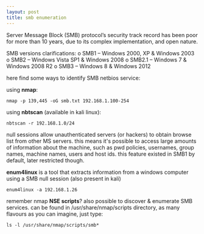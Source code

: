 ```yaml
---
layout: post
title: smb enumeration
---
```

Server Message Block (SMB) protocol’s security track record has been poor for more than 10 years, due to its complex implementation, and open nature.


SMB versions clarifications:
o SMB1 – Windows 2000, XP & Windows 2003
o SMB2 – Windows Vista SP1 & Windows 2008
o SMB2.1 – Windows 7 & Windows 2008  R2
o SMB3 – Windows 8 & Windows 2012


here find some ways to identify SMB netbios service:


using **nmap**:
```
nmap -p 139,445	-oG smb.txt 192.168.1.100‐254
```



using **nbtscan** (available in kali linux):
```
nbtscan	-r 192.168.1.0/24
```



null sessions allow unauthenticated servers (or hackers) to obtain browse list from other MS servers. this means it's possible to access large amounts of information about the machine, such as pwd policies, usernames, group names, machine names, users and host ids. this feature existed in SMB1 by default, later restricted though.



**enum4linux** is a tool that extracts information from a windows computer using a SMB null session (also present in kali)
```
enum4linux -a 192.168.1.26
```



remember nmap **NSE scripts**? also possible to discover & enumerate SMB services. can be found in /usr/share/nmap/scripts directory, as many flavours as you can imagine, just type:
```
ls -l /usr/share/nmap/scripts/smb*
```

